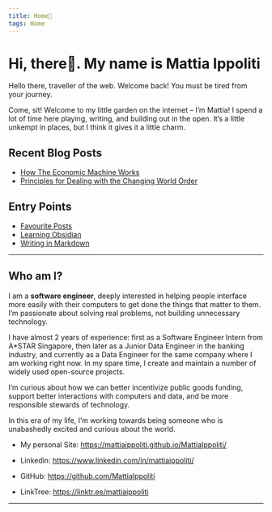 ```yaml
---
title: Home🏡
tags: Home
---
```

# Hi, there👋. My name is Mattia Ippoliti

Hello there, traveller of the web. Welcome back! You must be tired from your journey.

Come, sit! Welcome to my little garden on the internet – I’m Mattia! I spend a lot of time here playing, writing, and building out in the open. It’s a little unkempt in places, but I think it gives it a little charm.

## Recent Blog Posts
- [How The Economic Machine Works](/notes/economics-works)
- [Principles for Dealing with the Changing World Order](/notes/principles)

## Entry Points
- [Favourite Posts](/notes)
- [Learning Obsidian](/notes/learning-obsidian.md)
- [Writing in Markdown](/notes/writing-markdown.md)

---

## Who am I?

I am a **software engineer**, deeply interested in helping people interface more easily with their computers to get done the things that matter to them. I’m passionate about solving real problems, not building unnecessary technology.

I have almost 2 years of experience: first as a Software Engineer Intern from A*STAR Singapore, then later as a Junior Data Engineer in the banking industry, and currently as a Data Engineer for the same company where I am working right now.  In my spare time, I create and maintain a number of widely used open-source projects.

I’m curious about how we can better incentivize public goods funding, support better interactions with computers and data, and be more responsible stewards of technology.

In this era of my life, I’m working towards being someone who is unabashedly excited and curious about the world.

- My personal Site: https://mattiaippoliti.github.io/MattiaIppoliti/

- Linkedin: https://www.linkedin.com/in/mattiaippoliti/

- GitHub: https://github.com/MattiaIppoliti

- LinkTree: https://linktr.ee/mattiaippoliti

---